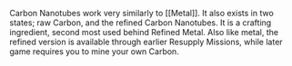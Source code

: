 Carbon Nanotubes work very similarly to [[Metal]]. It also exists in two states; raw Carbon, and the refined Carbon Nanotubes. It is a crafting ingredient, second most used behind Refined Metal. Also like metal, the refined version is available through earlier Resupply Missions, while later game requires you to mine your own Carbon.